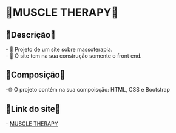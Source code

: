 <h1>💪MUSCLE THERAPY💪</h1> 
<h2>🦾Descrição🦾</h2>
<p>
- 💬 Projeto de um site sobre massoterapia.<br>
- 💬 O site tem na sua construção somente o front end.
</p>

<h2>🦾Composição🦾</h2>
<p>
-🌐 O projeto contém na sua compoisção: HTML, CSS e Bootstrap
</p>

<h2>🦾Link do site🦾</h2>
<p>
- <a href="https://matheusrafas.github.io/Web-Muscle-Therapy/">MUSCLE THERAPY</a>
</p>
